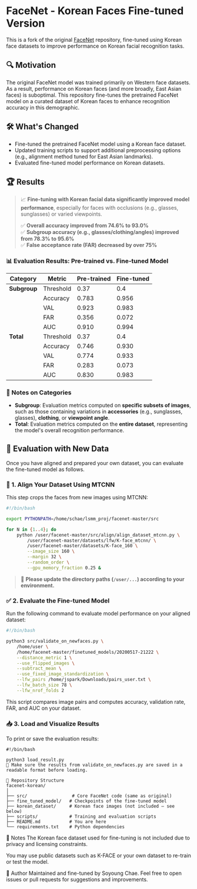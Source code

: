 # FaceNet - Korean Faces Fine-tuned Version

This is a fork of the original [FaceNet](https://github.com/davidsandberg/facenet) repository, fine-tuned using Korean face datasets to improve performance on Korean facial recognition tasks.

## 🔍 Motivation

The original FaceNet model was trained primarily on Western face datasets. As a result, performance on Korean faces (and more broadly, East Asian faces) is suboptimal. This repository fine-tunes the pretrained FaceNet model on a curated dataset of Korean faces to enhance recognition accuracy in this demographic.

## 🛠️ What's Changed

- Fine-tuned the pretrained FaceNet model using a Korean face dataset.
- Updated training scripts to support additional preprocessing options (e.g., alignment method tuned for East Asian landmarks).
- Evaluated fine-tuned model performance on Korean datasets.

## 🏆 Results

> 📈 **Fine-tuning with Korean facial data significantly improved model performance**, especially for faces with occlusions (e.g., glasses, sunglasses) or varied viewpoints.
>
> ✅ **Overall accuracy improved from 74.6% to 93.0%**  
> ✅ **Subgroup accuracy (e.g., glasses/clothing/angles) improved from 78.3% to 95.6%**  
> ✅ **False acceptance rate (FAR) decreased by over 75%**

### 📊 Evaluation Results: Pre-trained vs. Fine-tuned Model

| **Category** | **Metric**    | **Pre-trained**            | **Fine-tuned**            |
|--------------|---------------|----------------------------|---------------------------|
| **Subgroup** | Threshold     | 0.37                       | 0.4                       |
|              | Accuracy      | 0.783                      | 0.956                     |
|              | VAL           | 0.923                      | 0.983                     |
|              | FAR           | 0.356                      | 0.072                     |
|              | AUC           | 0.910                      | 0.994                     |
| **Total**    | Threshold     | 0.37                       | 0.4                       |
|              | Accuracy      | 0.746                      | 0.930                     |
|              | VAL           | 0.774                      | 0.933                     |
|              | FAR           | 0.283                      | 0.073                     |
|              | AUC           | 0.830                      | 0.983                     |

### 📝 Notes on Categories

- **Subgroup**: Evaluation metrics computed on **specific subsets of images**, such as those containing variations in **accessories** (e.g., sunglasses, glasses), **clothing**, or **viewpoint angle**.  
- **Total**: Evaluation metrics computed on the **entire dataset**, representing the model's overall recognition performance.

## 🔁 Evaluation with New Data

Once you have aligned and prepared your own dataset, you can evaluate the fine-tuned model as follows.

### 🧩 1. Align Your Dataset Using MTCNN

This step crops the faces from new images using MTCNN:

```bash
#!/bin/bash

export PYTHONPATH=/home/schae/lsmm_proj/facenet-master/src

for N in {1..4}; do
    python /user/facenet-master/src/align/align_dataset_mtcnn.py \
        /user/facenet-master/datasets/lfw/K-face_mtcnn/ \
        /user/facenet-master/datasets/K-face_160 \
        --image_size 160 \
        --margin 32 \
        --random_order \
        --gpu_memory_fraction 0.25 &
```

> 🔧 **Please update the directory paths (`/user/...`) according to your environment.**


### ✅ 2. Evaluate the Fine-tuned Model

Run the following command to evaluate model performance on your aligned dataset:

```bash
#!/bin/bash

python3 src/validate_on_newfaces.py \
    /home/user \
    /home/facenet-master/finetuned_models/20200517-21222 \
    --distance_metric 1 \
    --use_flipped_images \
    --subtract_mean \
    --use_fixed_image_standardization \
    --lfw_pairs /home/jspark/Downloads/pairs_user.txt \
    --lfw_batch_size 78 \
    --lfw_nrof_folds 2
```

This script compares image pairs and computes accuracy, validation rate, FAR, and AUC on your dataset.

### 📥 3. Load and Visualize Results
To print or save the evaluation results:

```
#!/bin/bash

python3 load_result.py
📌 Make sure the results from validate_on_newfaces.py are saved in a readable format before loading.

📂 Repository Structure
facenet-korean/
│
├── src/                 # Core FaceNet code (same as original)
├── fine_tuned_model/   # Checkpoints of the fine-tuned model
├── korean_dataset/     # Korean face images (not included – see below)
├── scripts/            # Training and evaluation scripts
├── README.md           # You are here
└── requirements.txt    # Python dependencies
```

📌 Notes
The Korean face dataset used for fine-tuning is not included due to privacy and licensing constraints.

You may use public datasets such as K-FACE or your own dataset to re-train or test the model.

👤 Author
Maintained and fine-tuned by Soyoung Chae.
Feel free to open issues or pull requests for suggestions and improvements.
